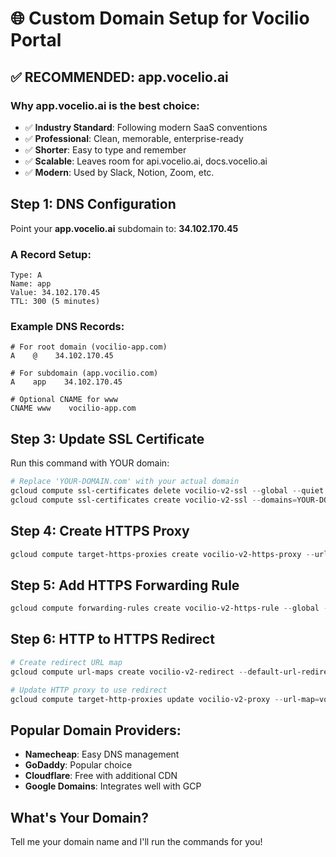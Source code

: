 # 🌐 Custom Domain Setup for Vocilio Portal

## ✅ **RECOMMENDED: app.vocelio.ai**

### Why app.vocelio.ai is the best choice:
- ✅ **Industry Standard**: Following modern SaaS conventions
- ✅ **Professional**: Clean, memorable, enterprise-ready  
- ✅ **Shorter**: Easy to type and remember
- ✅ **Scalable**: Leaves room for api.vocelio.ai, docs.vocelio.ai
- ✅ **Modern**: Used by Slack, Notion, Zoom, etc.

## Step 1: DNS Configuration  
Point your **app.vocelio.ai** subdomain to: **34.102.170.45**

### A Record Setup:
```
Type: A
Name: app
Value: 34.102.170.45
TTL: 300 (5 minutes)
```

### Example DNS Records:
```
# For root domain (vocilio-app.com)
A    @    34.102.170.45

# For subdomain (app.vocilio.com)
A    app    34.102.170.45

# Optional CNAME for www
CNAME www    vocilio-app.com
```

## Step 3: Update SSL Certificate
Run this command with YOUR domain:

```powershell
# Replace 'YOUR-DOMAIN.com' with your actual domain
gcloud compute ssl-certificates delete vocilio-v2-ssl --global --quiet
gcloud compute ssl-certificates create vocilio-v2-ssl --domains=YOUR-DOMAIN.com --global
```

## Step 4: Create HTTPS Proxy
```powershell
gcloud compute target-https-proxies create vocilio-v2-https-proxy --url-map=vocilio-v2-map --ssl-certificates=vocilio-v2-ssl
```

## Step 5: Add HTTPS Forwarding Rule
```powershell
gcloud compute forwarding-rules create vocilio-v2-https-rule --global --target-https-proxy=vocilio-v2-https-proxy --ports=443
```

## Step 6: HTTP to HTTPS Redirect
```powershell
# Create redirect URL map
gcloud compute url-maps create vocilio-v2-redirect --default-url-redirect-redirect-response-code=301,https-redirect=True

# Update HTTP proxy to use redirect
gcloud compute target-http-proxies update vocilio-v2-proxy --url-map=vocilio-v2-redirect
```

## Popular Domain Providers:
- **Namecheap**: Easy DNS management
- **GoDaddy**: Popular choice
- **Cloudflare**: Free with additional CDN
- **Google Domains**: Integrates well with GCP

## What's Your Domain?
Tell me your domain name and I'll run the commands for you!
